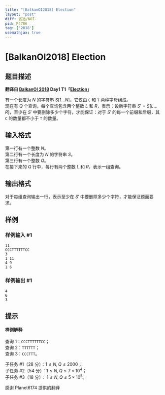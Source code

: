 ```yaml
---
title: "[BalkanOI2018] Election"
layout: "post"
diff: 省选/NOI-
pid: P4786
tag: ['2018']
usemathjax: true
---
```


# [BalkanOI2018] Election
## 题目描述

**翻译自 [BalkanOI 2018](http://boi2018.ro) Day1 T1「[Election](http://boi2018.ro/assets/Tasks/BOI/Day_1/election/elections_en.pdf)」**

有一个长度为 $N$ 的字符串 $S[1\dots N]$，它仅由 `C` 和 `T` 两种字母组成。  
现在有 $Q$ 个查询，每个查询包含两个整数 $L$ 和 $R$，表示：设新字符串 $S'=S[L\dots R]$，至少在 $S'$ 中要删除多少个字符，才能保证：对于 $S'$ 的每一个前缀和后缀，其 `C` 的数量都不小于 `T` 的数量。
## 输入格式

第一行有一个整数 $N$。  
第二行有一个长度为 $N$ 的字符串 $S$。  
第三行有一个整数 $Q$。  
在接下来的 $Q$ 行中，每行有两个整数 $L$ 和 $R$，表示一组查询。
## 输出格式

对于每组查询输出一行，表示至少在 $S'$ 中要删除多少个字符，才能保证题面要求。
## 样例

### 样例输入 #1
```
11
CCCTTTTTTCC
3
1 11
4 9
1 6
```
### 样例输出 #1
```
4
6
3

```
## 提示

#### 样例解释
查询 1：`CCCTTTTTTCC`；  
查询 2：`TTTTTT`；  
查询 3：`CCCTTT`。

子任务 #1（28 分）：$1 ≤ N, Q ≤ 2000$；  
子任务 #2（54 分）：$1 ≤ N, Q ≤ 7\times 10^4$；  
子任务 #3（18 分）： $1 ≤ N, Q ≤ 5\times 10^5$。

感谢 Planet6174 提供的翻译
